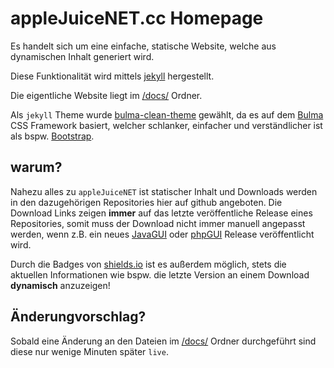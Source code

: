 # appleJuiceNET.cc Homepage

Es handelt sich um eine einfache, statische Website, welche aus dynamischen Inhalt generiert wird.

Diese Funktionalität wird mittels [jekyll](https://jekyllrb.com) hergestellt.

Die eigentliche Website liegt im [/docs/](./docs/) Ordner.

Als `jekyll` Theme wurde [bulma-clean-theme](https://github.com/chrisrhymes/bulma-clean-theme) gewählt,
da es auf dem [Bulma](https://bulma.io) CSS Framework basiert, welcher schlanker, einfacher und verständlicher ist als bspw. [Bootstrap](https://getbootstrap.com).

## warum?

Nahezu alles zu `appleJuiceNET` ist statischer Inhalt und Downloads werden in den dazugehörigen Repositories hier auf github angeboten.
Die Download Links zeigen **immer** auf das letzte veröffentliche Release eines Repositories, 
somit muss der Download nicht immer manuell angepasst werden, wenn z.B. ein neues [JavaGUI](https://github.com/applejuicenetz/gui-java/releases) oder [phpGUI](https://github.com/applejuicenetz/phpgui/releases) Release veröffentlicht wird.

Durch die Badges von [shields.io](https://shields.io) ist es außerdem möglich, stets die aktuellen Informationen wie bspw. die letzte Version an einem Download **dynamisch** anzuzeigen!

## Änderungvorschlag?

Sobald eine Änderung an den Dateien im [/docs/](./docs/) Ordner durchgeführt sind diese nur wenige Minuten später `live`. 
